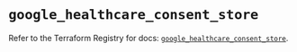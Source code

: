 # `google_healthcare_consent_store`

Refer to the Terraform Registry for docs: [`google_healthcare_consent_store`](https://registry.terraform.io/providers/hashicorp/google-beta/5.25.0/docs/resources/google_healthcare_consent_store).
